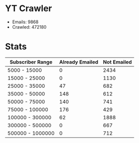 # YT Crawler
- Emails: 9868
- Crawled: 472180

# Stats
| Subscriber Range  | Already Emailed | Not Emailed |
|-------|-------|-------|
| 5000 - 15000 | 0 | 2434 |
| 15000 - 25000 | 0 | 1130 |
| 25000 - 35000 | 47 | 682 |
| 35000 - 50000 | 148 | 612 |
| 50000 - 75000 | 140 | 741 |
| 75000 - 100000 | 176 | 429 |
| 100000 - 300000 | 62 | 1888 |
| 300000 - 500000 | 0 | 667 |
| 500000 - 1000000 | 0 | 712 |
